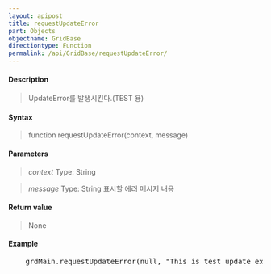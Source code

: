 ```yaml
---
layout: apipost
title: requestUpdateError
part: Objects
objectname: GridBase
directiontype: Function
permalink: /api/GridBase/requestUpdateError/
---
```



#### Description

> UpdateError를 발생시킨다.(TEST 용)

#### Syntax

> function requestUpdateError(context, message)

#### Parameters

> *context*
> Type: String
> 

> *message*
> Type: String
> 표시할 에러 메시지 내용

#### Return value

> None

#### Example

<pre class="prettyprint">
    grdMain.requestUpdateError(null, "This is test update exception");
</pre>
